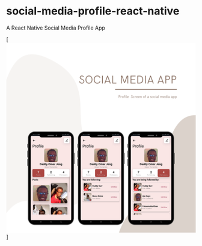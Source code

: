 # social-media-profile-react-native

A React Native Social Media Profile App

[![Screenshot of App](./assets/screenshot.png "A Screenshot of the application")]
